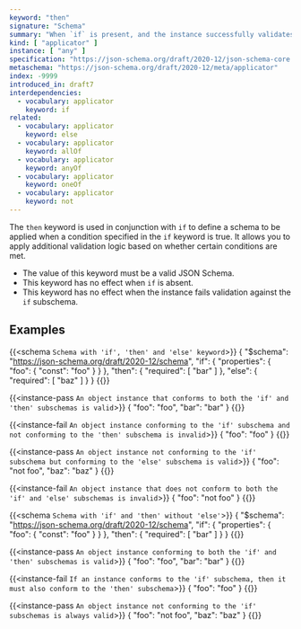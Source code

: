 ```yaml
---
keyword: "then"
signature: "Schema"
summary: "When `if` is present, and the instance successfully validates against its subschema, then validation succeeds against this keyword if the instance also successfully validates against this keyword's subschema."
kind: [ "applicator" ]
instance: [ "any" ]
specification: "https://json-schema.org/draft/2020-12/json-schema-core.html#section-10.2.2.2"
metaschema: "https://json-schema.org/draft/2020-12/meta/applicator"
index: -9999
introduced_in: draft7
interdependencies:
  - vocabulary: applicator
    keyword: if
related:
  - vocabulary: applicator
    keyword: else
  - vocabulary: applicator
    keyword: allOf
  - vocabulary: applicator
    keyword: anyOf
  - vocabulary: applicator
    keyword: oneOf
  - vocabulary: applicator
    keyword: not
---
```


The `then` keyword is used in conjunction with `if` to define a schema to be applied when a condition specified in the `if` keyword is true. It allows you to apply additional validation logic based on whether certain conditions are met.

* The value of this keyword must be a valid JSON Schema.
* This keyword has no effect when `if` is absent.
* This keyword has no effect when the instance fails validation against the `if` subschema.

## Examples

{{<schema `Schema with 'if', 'then' and 'else' keyword`>}}
{
  "$schema": "https://json-schema.org/draft/2020-12/schema",
  "if": {
    "properties":
      { "foo": { "const": "foo" }
    }
  },
  "then": { "required": [ "bar" ] },
  "else": { "required": [ "baz" ] }
}
{{</schema>}}

{{<instance-pass `An object instance that conforms to both the 'if' and 'then' subschemas is valid`>}}
{ "foo": "foo", "bar": "bar" }
{{</instance-pass>}}

{{<instance-fail `An object instance conforming to the 'if' subschema and not conforming to the 'then' subschema is invalid`>}}
{ "foo": "foo" }
{{</instance-fail>}}

{{<instance-pass `An object instance not conforming to the 'if' subschema but conforming to the 'else' subschema is valid`>}}
{ "foo": "not foo", "baz": "baz" }
{{</instance-pass>}}

{{<instance-fail `An object instance that does not conform to both the 'if' and 'else' subschemas is invalid`>}}
{ "foo": "not foo" }
{{</instance-fail>}}

{{<schema `Schema with 'if' and 'then' without 'else'`>}}
{
  "$schema": "https://json-schema.org/draft/2020-12/schema",
  "if": {
    "properties":
      { "foo": { "const": "foo" }
    }
  },
  "then": { "required": [ "bar" ] }
}
{{</schema>}}

{{<instance-pass `An object instance conforming to both the 'if' and 'then' subschemas is valid`>}}
{ "foo": "foo", "bar": "bar" }
{{</instance-pass>}}

{{<instance-fail `If an instance conforms to the 'if' subschema, then it must also conform to the 'then' subschema`>}}
{ "foo": "foo" }
{{</instance-fail>}}

{{<instance-pass `An object instance not conforming to the 'if' subschemas is always valid`>}}
{ "foo": "not foo", "baz": "baz" }
{{</instance-pass>}}